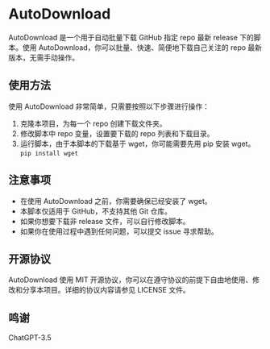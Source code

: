 # AutoDownload

AutoDownload 是一个用于自动批量下载 GitHub 指定 repo 最新 release 下的脚本。使用 AutoDownload，你可以批量、快速、简便地下载自己关注的 repo 最新版本，无需手动操作。

## 使用方法

使用 AutoDownload 非常简单，只需要按照以下步骤进行操作：

1. 克隆本项目，为每一个 repo 创建下载文件夹。
2. 修改脚本中 repo 变量，设置要下载的 repo 列表和下载目录。
3. 运行脚本，由于本脚本的下载基于 wget，你可能需要先用 pip 安装 wget。
```pip install wget```

## 注意事项

- 在使用 AutoDownload 之前，你需要确保已经安装了 wget。
- 本脚本仅适用于 GitHub，不支持其他 Git 仓库。
- 如果你想要下载非 release 文件，可以自行修改脚本。
- 如果你在使用过程中遇到任何问题，可以提交 issue 寻求帮助。

## 开源协议

AutoDownload 使用 MIT 开源协议，你可以在遵守协议的前提下自由地使用、修改和分享本项目。详细的协议内容请参见 LICENSE 文件。

## 鸣谢
ChatGPT-3.5

